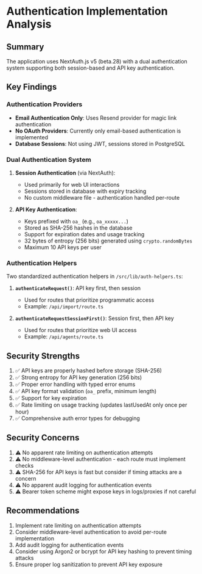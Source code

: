 # Authentication Implementation Analysis

## Summary
The application uses NextAuth.js v5 (beta.28) with a dual authentication system supporting both session-based and API key authentication.

## Key Findings

### Authentication Providers
- **Email Authentication Only**: Uses Resend provider for magic link authentication
- **No OAuth Providers**: Currently only email-based authentication is implemented
- **Database Sessions**: Not using JWT, sessions stored in PostgreSQL

### Dual Authentication System

1. **Session Authentication** (via NextAuth):
   - Used primarily for web UI interactions
   - Sessions stored in database with expiry tracking
   - No custom middleware file - authentication handled per-route

2. **API Key Authentication**:
   - Keys prefixed with `oa_` (e.g., `oa_xxxxx...`)
   - Stored as SHA-256 hashes in the database
   - Support for expiration dates and usage tracking
   - 32 bytes of entropy (256 bits) generated using `crypto.randomBytes`
   - Maximum 10 API keys per user

### Authentication Helpers
Two standardized authentication helpers in `/src/lib/auth-helpers.ts`:

1. **`authenticateRequest()`**: API key first, then session
   - Used for routes that prioritize programmatic access
   - Example: `/api/import/route.ts`

2. **`authenticateRequestSessionFirst()`**: Session first, then API key
   - Used for routes that prioritize web UI access
   - Example: `/api/agents/route.ts`

## Security Strengths
1. ✅ API keys are properly hashed before storage (SHA-256)
2. ✅ Strong entropy for API key generation (256 bits)
3. ✅ Proper error handling with typed error enums
4. ✅ API key format validation (`oa_` prefix, minimum length)
5. ✅ Support for key expiration
6. ✅ Rate limiting on usage tracking (updates lastUsedAt only once per hour)
7. ✅ Comprehensive auth error types for debugging

## Security Concerns
1. ⚠️ No apparent rate limiting on authentication attempts
2. ⚠️ No middleware-level authentication - each route must implement checks
3. ⚠️ SHA-256 for API keys is fast but consider if timing attacks are a concern
4. ⚠️ No apparent audit logging for authentication events
5. ⚠️ Bearer token scheme might expose keys in logs/proxies if not careful

## Recommendations
1. Implement rate limiting on authentication attempts
2. Consider middleware-level authentication to avoid per-route implementation
3. Add audit logging for authentication events
4. Consider using Argon2 or bcrypt for API key hashing to prevent timing attacks
5. Ensure proper log sanitization to prevent API key exposure